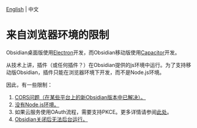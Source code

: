 <!---
说明：GitHub Copilot 翻译
--->
[English](/docs/browser_env.md) | 中文

# 来自浏览器环境的限制

Obsidian桌面版使用[Electron](https://www.electronjs.org/)开发，而Obsidian移动版使用[Capacitor](https://capacitorjs.com/)开发。

从技术上讲，插件（或任何插件？）在Obsidian提供的js环境中运行。为了支持移动版Obsidian，插件只能在浏览器环境下开发，而不是Node.js环境。

因此，有一些限制：

1. [CORS问题（在某些平台上的新Obsidian版本中已解决）。](./browser_env_cors.md)
2. [没有Node.js环境。](./browser_env_no_nodejs.md)
3. 如果云服务使用OAuth流程，需要支持PKCE。更多详情请参阅[此处](./browser_env_oauth2_pkce.md)。
4. [Obsidian关闭后无法后台运行。](./browser_env_no_background_after_closing.md)
